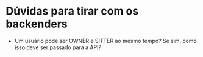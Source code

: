 # Dúvidas para tirar com os backenders

- Um usuário pode ser OWNER e SITTER ao mesmo tempo? Se sim, como isso deve ser passado para a API?
